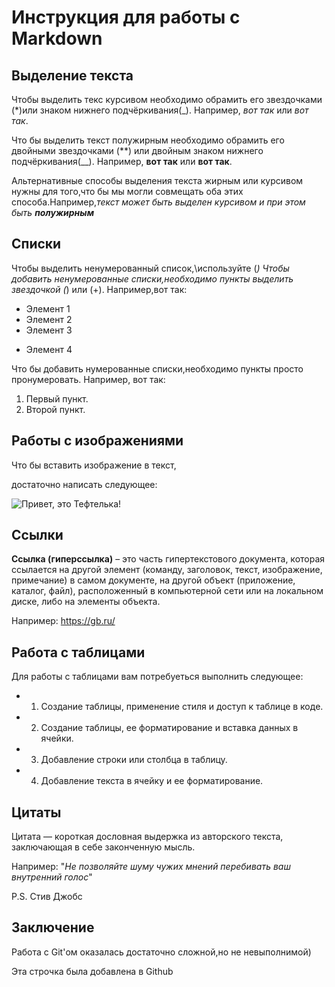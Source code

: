 # Инструкция для работы с Markdown

## Выделение текста

Чтобы выделить текс курсивом необходимо обрамить его звездочками (*)или знаком нижнего подчёркивания(_). Например, *вот так* или _вот так_.

Что бы выделить текст полужирным необходимо обрамить его двойными звездочками (**) или двойным знаком нижнего подчёркивания(__). Например, **вот так** или __вот так__.

Альтернативные способы выделения текста жирным или курсивом нужны для того,что бы мы могли совмещать оба этих способа.Например,_текст может быть выделен курсивом и при этом быть **полужирным**_

## Списки
Чтобы выделить ненумерованный список,\используйте (*)
Чтобы добавить ненумерованные списки,необходимо пункты выделить звездочкой (*) или (+).
Например,вот так:
* Элемент 1
* Элемент 2
* Элемент 3
+ Элемент 4

Что бы добавить нумерованные списки,необходимо пункты просто пронумеровать. Например, вот так:
1. Первый пункт.
2. Второй пункт.

## Работы с изображениями

Что бы вставить изображение в текст,

достаточно написать следующее:

![Привет, это Тефтелька!](sddefault.jpg)
## Ссылки 

**Ссылка (гиперссылка)** – это часть гипертекстового документа, которая ссылается на другой элемент (команду, заголовок, текст, изображение, примечание) в самом документе, на другой объект (приложение, каталог, файл), расположенный в компьютерной сети или на локальном диске, либо на элементы объекта.

Например: https://gb.ru/

## Работа с таблицами

Для работы с таблицами вам потребуеться выполнить следующее:

+ 1. Создание таблицы, применение стиля и доступ к таблице в коде.
+ 2. Создание таблицы, ее форматирование и вставка данных в ячейки.
+ 3. Добавление строки или столбца в таблицу.
+ 4. Добавление текста в ячейку и ее форматирование.

## Цитаты

Цитата — короткая дословная выдержка из авторского текста, заключающая в себе законченную мысль.

Например: "*Не позволяйте шуму чужих мнений перебивать ваш внутренний голос*"

P.S. Стив Джобс

## Заключение 

Работа с Git'ом оказалась достаточно сложной,но не невыполнимой)

Эта строчка была добавлена в Github
